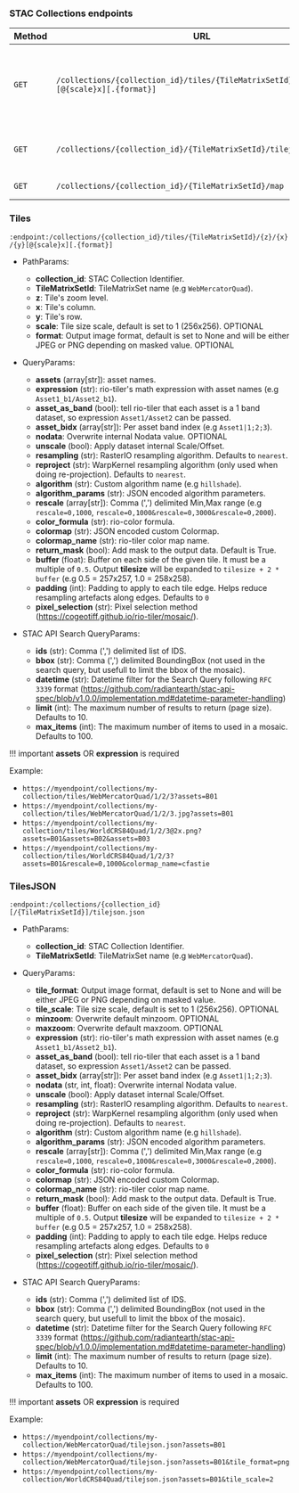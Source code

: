 ### STAC Collections endpoints

| Method | URL                                                                                      | Output                            | Description                                                   |
| ------ | ---------------------------------------------------------------------------------------- | --------------------------------- | ------------------------------------------------------------- |
| `GET`  | `/collections/{collection_id}/tiles/{TileMatrixSetId}/{z}/{x}/{y}[@{scale}x][.{format}]` | image/bin                         | Create a web map tile image for a collection and a tile index |
| `GET`  | `/collections/{collection_id}/{TileMatrixSetId}/tilejson.json`                           | JSON ([TileJSON][tilejson_model]) | Return a Mapbox TileJSON document                             |
| `GET`  | `/collections/{collection_id}/{TileMatrixSetId}/map`                                     | HTML                              | simple map viewer                                             |

### Tiles

`:endpoint:/collections/{collection_id}/tiles/{TileMatrixSetId}/{z}/{x}/{y}[@{scale}x][.{format}]`

- PathParams:

  - **collection_id**: STAC Collection Identifier.
  - **TileMatrixSetId**: TileMatrixSet name (e.g `WebMercatorQuad`).
  - **z**: Tile's zoom level.
  - **x**: Tile's column.
  - **y**: Tile's row.
  - **scale**: Tile size scale, default is set to 1 (256x256). OPTIONAL
  - **format**: Output image format, default is set to None and will be either JPEG or PNG depending on masked value. OPTIONAL

- QueryParams:

  - **assets** (array[str]): asset names.
  - **expression** (str): rio-tiler's math expression with asset names (e.g `Asset1_b1/Asset2_b1`).
  - **asset_as_band** (bool): tell rio-tiler that each asset is a 1 band dataset, so expression `Asset1/Asset2` can be passed.
  - **asset_bidx** (array[str]): Per asset band index (e.g `Asset1|1;2;3`).
  - **nodata**: Overwrite internal Nodata value. OPTIONAL
  - **unscale** (bool): Apply dataset internal Scale/Offset.
  - **resampling** (str): RasterIO resampling algorithm. Defaults to `nearest`.
  - **reproject** (str): WarpKernel resampling algorithm (only used when doing re-projection). Defaults to `nearest`.
  - **algorithm** (str): Custom algorithm name (e.g `hillshade`).
  - **algorithm_params** (str): JSON encoded algorithm parameters.
  - **rescale** (array[str]): Comma (',') delimited Min,Max range (e.g `rescale=0,1000`, `rescale=0,1000&rescale=0,3000&rescale=0,2000`).
  - **color_formula** (str): rio-color formula.
  - **colormap** (str): JSON encoded custom Colormap.
  - **colormap_name** (str): rio-tiler color map name.
  - **return_mask** (bool): Add mask to the output data. Default is True.
  - **buffer** (float): Buffer on each side of the given tile. It must be a multiple of `0.5`. Output **tilesize** will be expanded to `tilesize + 2 * buffer` (e.g 0.5 = 257x257, 1.0 = 258x258).
  - **padding** (int): Padding to apply to each tile edge. Helps reduce resampling artefacts along edges. Defaults to `0`
  - **pixel_selection** (str): Pixel selection method (https://cogeotiff.github.io/rio-tiler/mosaic/).

- STAC API Search QueryParams:
  - **ids** (str): Comma (',') delimited list of IDS.
  - **bbox** (str): Comma (',') delimited BoundingBox (not used in the search query, but usefull to limit the bbox of the mosaic).
  - **datetime** (str): Datetime filter for the Search Query following `RFC 3339` format (https://github.com/radiantearth/stac-api-spec/blob/v1.0.0/implementation.md#datetime-parameter-handling)
  - **limit** (int): The maximum number of results to return (page size). Defaults to 10.
  - **max_items** (int): The maximum number of items to used in a mosaic. Defaults to 100.

!!! important
**assets** OR **expression** is required

Example:

- `https://myendpoint/collections/my-collection/tiles/WebMercatorQuad/1/2/3?assets=B01`
- `https://myendpoint/collections/my-collection/tiles/WebMercatorQuad/1/2/3.jpg?assets=B01`
- `https://myendpoint/collections/my-collection/tiles/WorldCRS84Quad/1/2/3@2x.png?assets=B01&assets=B02&assets=B03`
- `https://myendpoint/collections/my-collection/tiles/WorldCRS84Quad/1/2/3?assets=B01&rescale=0,1000&colormap_name=cfastie`

### TilesJSON

`:endpoint:/collections/{collection_id}[/{TileMatrixSetId}]/tilejson.json`

- PathParams:

  - **collection_id**: STAC Collection Identifier.
  - **TileMatrixSetId**: TileMatrixSet name (e.g `WebMercatorQuad`).

- QueryParams:

  - **tile_format**: Output image format, default is set to None and will be either JPEG or PNG depending on masked value.
  - **tile_scale**: Tile size scale, default is set to 1 (256x256). OPTIONAL
  - **minzoom**: Overwrite default minzoom. OPTIONAL
  - **maxzoom**: Overwrite default maxzoom. OPTIONAL
  - **expression** (str): rio-tiler's math expression with asset names (e.g `Asset1_b1/Asset2_b1`).
  - **asset_as_band** (bool): tell rio-tiler that each asset is a 1 band dataset, so expression `Asset1/Asset2` can be passed.
  - **asset_bidx** (array[str]): Per asset band index (e.g `Asset1|1;2;3`).
  - **nodata** (str, int, float): Overwrite internal Nodata value.
  - **unscale** (bool): Apply dataset internal Scale/Offset.
  - **resampling** (str): RasterIO resampling algorithm. Defaults to `nearest`.
  - **reproject** (str): WarpKernel resampling algorithm (only used when doing re-projection). Defaults to `nearest`.
  - **algorithm** (str): Custom algorithm name (e.g `hillshade`).
  - **algorithm_params** (str): JSON encoded algorithm parameters.
  - **rescale** (array[str]): Comma (',') delimited Min,Max range (e.g `rescale=0,1000`, `rescale=0,1000&rescale=0,3000&rescale=0,2000`).
  - **color_formula** (str): rio-color formula.
  - **colormap** (str): JSON encoded custom Colormap.
  - **colormap_name** (str): rio-tiler color map name.
  - **return_mask** (bool): Add mask to the output data. Default is True.
  - **buffer** (float): Buffer on each side of the given tile. It must be a multiple of `0.5`. Output **tilesize** will be expanded to `tilesize + 2 * buffer` (e.g 0.5 = 257x257, 1.0 = 258x258).
  - **padding** (int): Padding to apply to each tile edge. Helps reduce resampling artefacts along edges. Defaults to `0`
  - **pixel_selection** (str): Pixel selection method (https://cogeotiff.github.io/rio-tiler/mosaic/).

- STAC API Search QueryParams:
  - **ids** (str): Comma (',') delimited list of IDS.
  - **bbox** (str): Comma (',') delimited BoundingBox (not used in the search query, but usefull to limit the bbox of the mosaic).
  - **datetime** (str): Datetime filter for the Search Query following `RFC 3339` format (https://github.com/radiantearth/stac-api-spec/blob/v1.0.0/implementation.md#datetime-parameter-handling)
  - **limit** (int): The maximum number of results to return (page size). Defaults to 10.
  - **max_items** (int): The maximum number of items to used in a mosaic. Defaults to 100.

!!! important
**assets** OR **expression** is required

Example:

- `https://myendpoint/collections/my-collection/WebMercatorQuad/tilejson.json?assets=B01`
- `https://myendpoint/collections/my-collection/WebMercatorQuad/tilejson.json?assets=B01&tile_format=png`
- `https://myendpoint/collections/my-collection/WorldCRS84Quad/tilejson.json?assets=B01&tile_scale=2`

[tilejson_model]: https://github.com/developmentseed/titiler/blob/2335048a407f17127099cbbc6c14e1328852d619/src/titiler/core/titiler/core/models/mapbox.py#L16-L38
